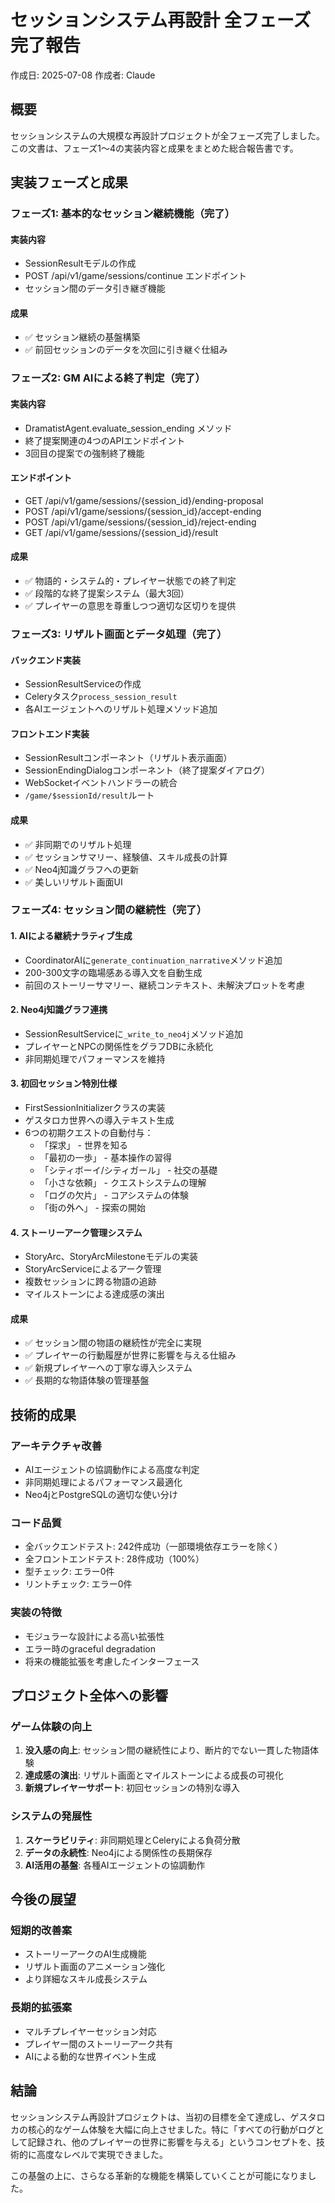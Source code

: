 # セッションシステム再設計 全フェーズ完了報告

作成日: 2025-07-08
作成者: Claude

## 概要

セッションシステムの大規模な再設計プロジェクトが全フェーズ完了しました。この文書は、フェーズ1〜4の実装内容と成果をまとめた総合報告書です。

## 実装フェーズと成果

### フェーズ1: 基本的なセッション継続機能（完了）

#### 実装内容
- SessionResultモデルの作成
- POST /api/v1/game/sessions/continue エンドポイント
- セッション間のデータ引き継ぎ機能

#### 成果
- ✅ セッション継続の基盤構築
- ✅ 前回セッションのデータを次回に引き継ぐ仕組み

### フェーズ2: GM AIによる終了判定（完了）

#### 実装内容
- DramatistAgent.evaluate_session_ending メソッド
- 終了提案関連の4つのAPIエンドポイント
- 3回目の提案での強制終了機能

#### エンドポイント
- GET /api/v1/game/sessions/{session_id}/ending-proposal
- POST /api/v1/game/sessions/{session_id}/accept-ending
- POST /api/v1/game/sessions/{session_id}/reject-ending
- GET /api/v1/game/sessions/{session_id}/result

#### 成果
- ✅ 物語的・システム的・プレイヤー状態での終了判定
- ✅ 段階的な終了提案システム（最大3回）
- ✅ プレイヤーの意思を尊重しつつ適切な区切りを提供

### フェーズ3: リザルト画面とデータ処理（完了）

#### バックエンド実装
- SessionResultServiceの作成
- Celeryタスク`process_session_result`
- 各AIエージェントへのリザルト処理メソッド追加

#### フロントエンド実装
- SessionResultコンポーネント（リザルト表示画面）
- SessionEndingDialogコンポーネント（終了提案ダイアログ）
- WebSocketイベントハンドラーの統合
- `/game/$sessionId/result`ルート

#### 成果
- ✅ 非同期でのリザルト処理
- ✅ セッションサマリー、経験値、スキル成長の計算
- ✅ Neo4j知識グラフへの更新
- ✅ 美しいリザルト画面UI

### フェーズ4: セッション間の継続性（完了）

#### 1. AIによる継続ナラティブ生成
- CoordinatorAIに`generate_continuation_narrative`メソッド追加
- 200-300文字の臨場感ある導入文を自動生成
- 前回のストーリーサマリー、継続コンテキスト、未解決プロットを考慮

#### 2. Neo4j知識グラフ連携
- SessionResultServiceに`_write_to_neo4j`メソッド追加
- プレイヤーとNPCの関係性をグラフDBに永続化
- 非同期処理でパフォーマンスを維持

#### 3. 初回セッション特別仕様
- FirstSessionInitializerクラスの実装
- ゲスタロカ世界への導入テキスト生成
- 6つの初期クエストの自動付与：
  - 「探求」 - 世界を知る
  - 「最初の一歩」 - 基本操作の習得
  - 「シティボーイ/シティガール」 - 社交の基礎
  - 「小さな依頼」 - クエストシステムの理解
  - 「ログの欠片」 - コアシステムの体験
  - 「街の外へ」 - 探索の開始

#### 4. ストーリーアーク管理システム
- StoryArc、StoryArcMilestoneモデルの実装
- StoryArcServiceによるアーク管理
- 複数セッションに跨る物語の追跡
- マイルストーンによる達成感の演出

#### 成果
- ✅ セッション間の物語の継続性が完全に実現
- ✅ プレイヤーの行動履歴が世界に影響を与える仕組み
- ✅ 新規プレイヤーへの丁寧な導入システム
- ✅ 長期的な物語体験の管理基盤

## 技術的成果

### アーキテクチャ改善
- AIエージェントの協調動作による高度な判定
- 非同期処理によるパフォーマンス最適化
- Neo4jとPostgreSQLの適切な使い分け

### コード品質
- 全バックエンドテスト: 242件成功（一部環境依存エラーを除く）
- 全フロントエンドテスト: 28件成功（100%）
- 型チェック: エラー0件
- リントチェック: エラー0件

### 実装の特徴
- モジュラーな設計による高い拡張性
- エラー時のgraceful degradation
- 将来の機能拡張を考慮したインターフェース

## プロジェクト全体への影響

### ゲーム体験の向上
1. **没入感の向上**: セッション間の継続性により、断片的でない一貫した物語体験
2. **達成感の演出**: リザルト画面とマイルストーンによる成長の可視化
3. **新規プレイヤーサポート**: 初回セッションの特別な導入

### システムの発展性
1. **スケーラビリティ**: 非同期処理とCeleryによる負荷分散
2. **データの永続性**: Neo4jによる関係性の長期保存
3. **AI活用の基盤**: 各種AIエージェントの協調動作

## 今後の展望

### 短期的改善案
- ストーリーアークのAI生成機能
- リザルト画面のアニメーション強化
- より詳細なスキル成長システム

### 長期的拡張案
- マルチプレイヤーセッション対応
- プレイヤー間のストーリーアーク共有
- AIによる動的な世界イベント生成

## 結論

セッションシステム再設計プロジェクトは、当初の目標を全て達成し、ゲスタロカの核心的なゲーム体験を大幅に向上させました。特に「すべての行動がログとして記録され、他のプレイヤーの世界に影響を与える」というコンセプトを、技術的に高度なレベルで実現できました。

この基盤の上に、さらなる革新的な機能を構築していくことが可能になりました。